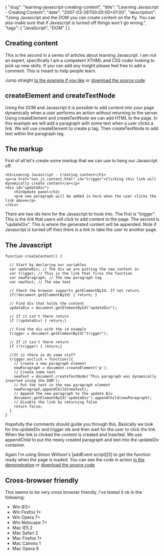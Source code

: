 {
  "slug": "learning-javascript-creating-content",
  "title": "Learning Javascript - Creating Content",
  "date": "2007-03-26T00:00:00+01:00",
  "description": "Using Javascript and the DOM you can create content on the fly. You can also make sure that if Javascript is turned off things won't go wrong.",
  "tags": [
    "JavaScript",
    "DOM"
  ]
}
## Creating content

This is the second in a series of articles about learning Javascript. I am not an expert, specifically I am a competent XTHML and CSS coder looking to pick up new skills. If you can add any insight please feel free to add a comment. This is meant to help people learn.

Jump straight [to the example if you like][1] or [download the source code][2] 

## createElement and createTextNode

Using the DOM and Javascript it is possible to add content into your page dynamically when a user performs an action without returning to the server. Using createElement and createTextNode we can add HTML to the page. In this example we will add a paragraph with some text when a user clicks a link. We will use createElement to create p tag. Then createTextNode to add text within the paragraph tag.

## The markup

First of all let's create some markup that we can use to hang our Javascript off. 

    <h1>Leaning Javascript - Creating content</h1>  
    <p><a href="non_js_content.html" id="trigger">Clicking this link will dynamically create content</a></p>  
    <div id="updateDiv">
        <h2>Update panel</h2>
        <p>A new paragraph will be added in here when the user clicks the link above</p>
    </div>

There are two ids here for the Javascript to hook into. The first is "trigger". This is the link that users will click to add content to the page. The second is "updateDiv". This is where the generated content will be appended. Note if Javascript is turned off then there is a link to take the user to another page. 

## The Javascript 

    function createContent() {

      // Start by declaring our variables
      var updateDiv; // The div we are putting the new content in
      var trigger; // This is the link that fires the function
      var newParagraph; // The new paragraph tag
      var newText; // The new text

      // Check the browser supports getElementById. If not return.
      if(!document.getElementById) { return; }

      // Find div that holds the content
      updateDiv = document.getElementById("updateDiv");

      // If it isn't there return
      if (!updateDiv) { return;}

      // Find the div with the id example
      trigger = document.getElementById("trigger");

      // If it isn't there return
      if (!trigger) { return;}

      //It is there so do some stuff
      trigger.onclick = function(){
        // Create a new paragraph element
        newParagraph = document.createElement('p');
        // Create some text
        newText = document.createTextNode('This paragraph was dynamically inserted using the DOM');
        // Put the text in the new paragraph element
        newParagraph.appendChild(newText);
        // Append the new paragraph to the update Div
        document.getElementById('updateDiv').appendChild(newParagraph);
        // Disable the link by returning false            
        return false;
      }
    }

Hopefully the comments should guide you through this. Basically we look for the updateDiv and trigger ids and then wait for the user to click the link. When the link is clicked the content is created and inserted. We use appendChild to put the newly created paragraph and text into the updateDiv container. 

Again I'm using Simon Willison's [addEvent script][3] to get the function ready when the page is loaded. 
You can see the code in action [in the demonstration][1] or [download the source code][2] 

## Cross-browser friendly

This seems to be very cross browser friendly. I've tested it ok in the following:

*   Win IE5+
*   Win Firefox 1+
*   Win Opera 7+
*   Win Netscape 7+
*   Mac IE5.2
*   Mac Safari 2
*   Mac Firefox 1+
*   Mac Camino 1
*   Mac Opera 9

[1]: /examples/creating-content/
[2]: http://cdn.shapeshed.com/downloads/creating-content.zip
[4]: http://simonwillison.net/2004/May/26/addLoadEvent/
